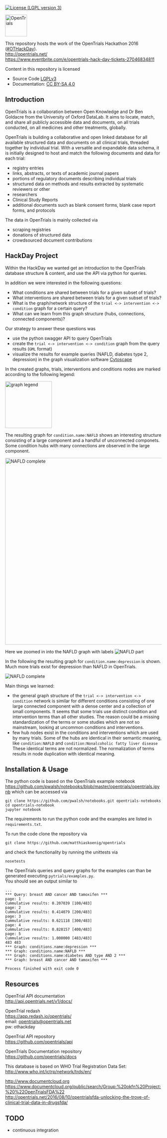 [![License (LGPL version 3)](https://img.shields.io/badge/license-LGPLv3.0-blue.svg?style=flat-square)](http://opensource.org/licenses/LGPL-3.0)

<img src="./docs/images/opentrials_logo.png" alt="OpenTrials" height="70"/>

This repository hosts the work of the OpenTrials Hackathon 2016 ([#OTHackDay](https://twitter.com/hashtag/OTHackDay?src=hash)).  
http://opentrials.net/  
https://www.eventbrite.com/e/opentrials-hack-day-tickets-27046834811

Content in this repository is licensed
* Source Code [LGPLv3](http://opensource.org/licenses/LGPL-3.0)
* Documentation: [CC BY-SA 4.0](http://creativecommons.org/licenses/by-sa/4.0/)

## Introduction
OpenTrials is a collaboration between Open Knowledge and Dr Ben Goldacre
from the University of Oxford DataLab. It aims to locate, match, and 
share all publicly accessible data and documents, on all trials 
conducted, on all medicines and other treatments, globally.

OpenTrials is building a collaborative and open linked database for all 
available structured data and documents on all clinical trials, 
threaded together by individual trial. With a versatile and 
expandable data schema, it is initially designed to host and 
match the following documents and data for each trial:

* registry entries
* links, abstracts, or texts of academic journal papers
* portions of regulatory documents describing individual trials
* structured data on methods and results extracted by systematic reviewers or other
* researchers
* Clinical Study Reports
* additional documents such as blank consent forms, blank case report forms, and protocols

The data in OpenTrials is mainly collected via
* scraping registries
* donations of structured data 
* crowdsourced document contributions

## HackDay Project
Within the HackDay we wanted get an introduction to the OpenTrials
database structure & content, and use the API via python for queries.

In addition we were interested in the following questions:
* What conditions are shared between trials for a given subset of trials?
* What interventions are shared between trials for a given subset of trials?
* What is the graph/network structure of the `trial <-> intervention <-> condition`
graph for a certain query?
* What can we learn from this graph structure (hubs, connections, connected components)?

Our strategy to answer these questions was
* use the python swagger API to query OpenTrials
* create the `trial <-> intervention <-> condition` graph from the query results (`GML` format)
* visualize the results for example queries (NAFLD, diabetes type 2, depression) in the graph visualization software [Cytoscape](http://www.cytoscape.org)

In the created graphs, trials, interventions and conditions nodes are marked according to the following legend:

<img src="./results/legend.png" alt="graph legend" height="150"/>

The resulting graph for `condition.name:NAFLD` shows an interesting structure consisting of a large component and a handful of unconnected componets. Some condition hubs with many connections are observed in the large component.

<img src="./results/NAFLD_no_labels.png" alt="NAFLD complete" height="600"/>

Here we zoomed in into the NAFLD graph with labels
![NAFLD part](./results/NAFLD_labels.png)

In the following the resulting graph for `condition.name:depression` is shown.
Much more trials exist for depression than NAFLD in OpenTrials.

![NAFLD complete](./results/depression_no_labels.png)

Main things we learned:
- the general graph structure of the `trial <-> intervention <-> condition` network 
is similar for different conditions consisting of one large connected component
with a dense center and a collection of small components.
It seems that some trials use distinct condition and intervention terms than all 
other studies. The reason could be a missing standardization of the terms or
some studies which are not so mainstream, looking at uncommon conditions and interventions.
- few hub nodes exist in the conditions and interventions which are 
used by many trials. Some of the hubs are identical in their semantic
meaning, like `condition:NAFLD` and `condition:Nonalcoholic fatty liver disease`
 These identical terms are not normalized. The normalization of terms results
 in node duplication with identical meaning.

## Installation & Usage
The python code is based on the OpenTrials example notebook  
https://github.com/pwalsh/notebooks/blob/master/opentrials/opentrials.ipynb
which can be accessed via
```
git clone https://github.com/pwalsh/notebooks.git opentrials-notebooks
cd opentrials-notebook
jupyter notebook
```

The requirements to run the python code and the examples are listed in `requirements.txt`. 

To run the code clone the repository via
```
git clone https://github.com/matthiaskoenig/opentrials
```
and check the functionality by running the unittests via
```
nosetests
```
The OpenTrials queries and query graphs for the examples can than be generated
executing `pytrials/examples.py`.  
You should see an output similar to 
```
...
*** Query: breast AND cancer AND tamoxifen ***
page: 1
Cummulative results: 0.207039 [100/483]
page: 2
Cummulative results: 0.414079 [200/483]
page: 3
Cummulative results: 0.621118 [300/483]
page: 4
Cummulative results: 0.828157 [400/483]
page: 5
Cummulative results: 1.000000 [483/483]
483 483
*** Graph: conditions.name:depression ***
*** Graph: conditions.name:NAFLD ***
*** Graph: conditions.name:diabetes AND type AND 2 ***
*** Graph: breast AND cancer AND tamoxifen ***

Process finished with exit code 0
```

## Resources
OpenTrial API documentation  
http://api.opentrials.net/v1/docs/

OpenTrial redash  
https://app.redash.io/opentrials/  
email: opentrials@opentrials.net  
pw: othackday

OpenTrial API repository   
https://github.com/opentrials/api

OpenTrials Documentation repository  
https://github.com/opentrials/docs

This database is based on WHO Trial Registration Data Set:  
http://www.who.int/ictrp/network/trds/en/

http://www.documentcloud.org  
https://www.documentcloud.org/public/search/Group:%20okfn%20Project:%20%22OpenTrialsFDA%22  
http://opentrials.net/2016/08/10/opentrialsfda-unlocking-the-trove-of-clinical-trial-data-in-drugsfda/

## TODO
* continuous integration
